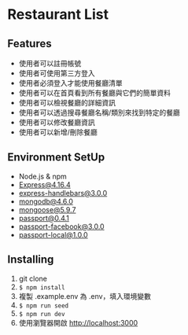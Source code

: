 # Restaurant List
## Features
- 使用者可以註冊帳號
- 使用者可使用第三方登入
- 使用者必須登入才能使用餐廳清單
- 使用者可以在首頁看到所有餐廳與它們的簡單資料
- 使用者可以檢視餐廳的詳細資訊
- 使用者可以透過搜尋餐廳名稱/類別來找到特定的餐廳
- 使用者可以修改餐廳資訊
- 使用者可以新增/刪除餐廳
## Environment SetUp
- Node.js & npm
- Express@4.16.4
- express-handlebars@3.0.0
- mongodb@4.6.0
- mongoose@5.9.7
- passport@0.4.1
- passport-facebook@3.0.0
- passport-local@1.0.0
## Installing
1. git clone
2. ```$ npm install```
3. 複製 .example.env 為 .env，填入環境變數
4. ```$ npm run seed```
5. ```$ npm run dev```
6. 使用瀏覽器開啟 [http://localhost:3000](http://localhost:3000)

